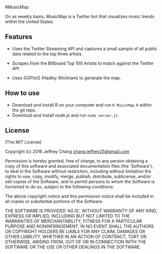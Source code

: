 #MusicMap

On as weekly basis, MusicMap is a Twitter bot that visualizes music trends within the United States.

## Features 

* Uses the Twitter Streaming API and captures a small sample of all public data related to the top three artists.

* Scrapes from the Billboard Top 100 Artists to match against the Twitter API

* Uses GGPlot2 (Hadley Wickham) to generate the map.



## How to use

*  Download and install R on your computer and run ```R MusicMap.R``` within the git repo.
*  Download and install node.js and run ```node server.js``` 



## License

(The MIT License)

Copyright (c) 2016 Jeffrey Chang <chang.jeffrey25@gmail.com>

Permission is hereby granted, free of charge, to any person obtaining a copy of this software and associated documentation files (the 'Software'), to deal in the Software without restriction, including without limitation the rights to use, copy, modify, merge, publish, distribute, sublicense, and/or sell copies of the Software, and to permit persons to whom the Software is furnished to do so, subject to the following conditions:

The above copyright notice and this permission notice shall be included in all copies or substantial portions of the Software.

THE SOFTWARE IS PROVIDED 'AS IS', WITHOUT WARRANTY OF ANY KIND, EXPRESS OR IMPLIED, INCLUDING BUT NOT LIMITED TO THE WARRANTIES OF MERCHANTABILITY, FITNESS FOR A PARTICULAR PURPOSE AND NONINFRINGEMENT. IN NO EVENT SHALL THE AUTHORS OR COPYRIGHT HOLDERS BE LIABLE FOR ANY CLAIM, DAMAGES OR OTHER LIABILITY, WHETHER IN AN ACTION OF CONTRACT, TORT OR OTHERWISE, ARISING FROM, OUT OF OR IN CONNECTION WITH THE SOFTWARE OR THE USE OR OTHER DEALINGS IN THE SOFTWARE.
